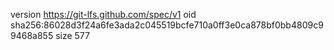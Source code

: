 version https://git-lfs.github.com/spec/v1
oid sha256:86028d3f24a6fe3ada2c045519bcfe710a0ff3e0ca878bf0bb4809c99468a855
size 577
